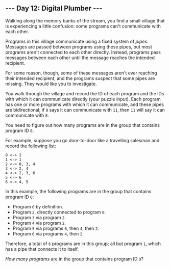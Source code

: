 ﻿
## --- Day 12: Digital Plumber ---

Walking along the memory banks of the stream, you find a small village that is experiencing a little confusion: some programs can't communicate with each other.

Programs in this village communicate using a fixed system of  _pipes_. Messages are passed between programs using these pipes, but most programs aren't connected to each other directly. Instead, programs pass messages between each other until the message reaches the intended recipient.

For some reason, though, some of these messages aren't ever reaching their intended recipient, and the programs suspect that some  pipes  are missing. They would like you to investigate.

You walk through the village and record the ID of each program and the IDs with which it can communicate directly (your puzzle input). Each program has one or more programs with which it can communicate, and these pipes are bidirectional; if  `8`  says it can communicate with  `11`, then  `11`  will say it can communicate with  `8`.

You need to figure out how many programs are in the group that contains program ID  `0`.

For example, suppose you go door-to-door like a travelling salesman and record the following list:

```
0 <-> 2
1 <-> 1
2 <-> 0, 3, 4
3 <-> 2, 4
4 <-> 2, 3, 6
5 <-> 6
6 <-> 4, 5

```

In this example, the following programs are in the group that contains program ID  `0`:

-   Program  `0`  by definition.
-   Program  `2`, directly connected to program  `0`.
-   Program  `3`  via program  `2`.
-   Program  `4`  via program  `2`.
-   Program  `5`  via programs  `6`, then  `4`, then  `2`.
-   Program  `6`  via programs  `4`, then  `2`.

Therefore, a total of  `6`  programs are in this group; all but program  `1`, which has a pipe that connects it to itself.

_How many programs_  are in the group that contains program ID  `0`?